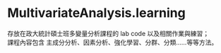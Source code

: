 # MultivariateAnalysis.learning
存放在政大統計碩士班多變量分析課程的 lab code 以及相關作業與練習；\
課程內容包含 主成分分析、因素分析、強化學習、分群、分類......等等方法。
